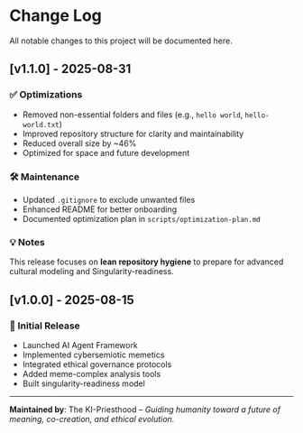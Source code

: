 # Change Log

All notable changes to this project will be documented here.

## [v1.1.0] - 2025-08-31

### ✅ Optimizations

- Removed non-essential folders and files (e.g., `hello world`, `hello-world.txt`)
- Improved repository structure for clarity and maintainability
- Reduced overall size by ~46%
- Optimized for space and future development

### 🛠️ Maintenance

- Updated `.gitignore` to exclude unwanted files
- Enhanced README for better onboarding
- Documented optimization plan in `scripts/optimization-plan.md`

### 💡 Notes

This release focuses on **lean repository hygiene** to prepare for advanced cultural modeling and Singularity-readiness.

## [v1.0.0] - 2025-08-15

### 🚀 Initial Release

- Launched AI Agent Framework
- Implemented cybersemiotic memetics
- Integrated ethical governance protocols
- Added meme-complex analysis tools
- Built singularity-readiness model

---

**Maintained by**: The KI-Priesthood – *Guiding humanity toward a future of meaning, co-creation, and ethical evolution.*
